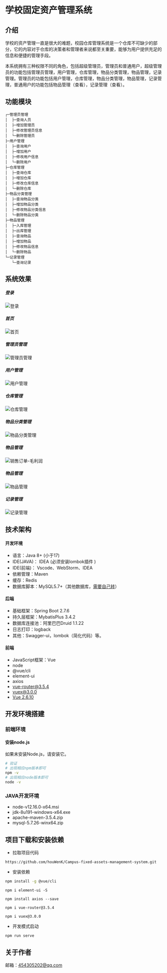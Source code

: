 学校固定资产管理系统
===============

介绍
-----------------------------------
学校的资产管理一直是很大的难题，校园仓库管理系统是一个仓库不可缺少的部分，它的内容对于仓库的决策者和管理者来说都至关重要，能够为用户提供充足的信息和便捷的管理手段。

本系统拥有三种权限不同的角色，包括超级管理员，管理员和普通用户，超级管理员的功能包括管理员管理，用户管理，仓库管理，物品分类管理，物品管理，记录管理。管理员的功能包括用户管理，仓库管理，物品分类管理，物品管理，记录管理，普通用户的功能包括物品管理（查看），记录管理（查看）。

功能模块
-----------------------------------
```
┌─管理员管理
│  ├─查询人员
│  ├─增加管理员
│  ├─修改管理员信息
│  └─删除管理员
├─用户管理
│  ├─查询用户
│  ├─增加用户
│  ├─修改用户信息
│  └─删除用户
├─仓库管理
│  ├─查询仓库
│  ├─增加仓库
│  ├─修改仓库信息
│  └─删除仓库
├─物品分类管理 
│  ├─查询物品分类
│  ├─增加物品分类
│  ├─修改物品分类信息
│  └─删除物品分类
├─物品管理
│  ├─入库管理
│  ├─出库管理
│  ├─查询物品
│  ├─增加物品
│  ├─修改物品信息
│  └─删除物品
└─记录管理
   └─查询记录
```

系统效果
----
##### 登录
![登录](images/登录.png "登录.png")
##### 首页
![首页](images/首页.png "首页.png")
##### 管理员管理
![管理员管理](images/管理员管理.png "管理员管理.png")
##### 用户管理
![用户管理](images/用户管理.png "用户管理.png")
##### 仓库管理
![仓库管理](images/仓库管理.png "仓库管理.png")
##### 物品分类管理
![物品分类管理](images/物品分类管理.png "物品分类管理.png")
##### 物品管理
![销售订单-毛利润](images/销售订单-毛利润.png "销售订单-毛利润.png")
##### 物品管理
![物品管理](images/物品管理.png "物品管理.png")
##### 记录管理
![记录管理](images/记录管理.png "记录管理.png")

技术架构
-----------------------------------
#### 开发环境
- 语言：Java 8+ (小于17)
- IDE(JAVA)： IDEA (必须安装lombok插件 )
- IDE(前端)： Vscode、WebStorm、IDEA
- 依赖管理：Maven
- 缓存：Redis
- 数据库脚本：MySQL5.7+（其他数据库，[需要自己转](https://my.oschina.net/jeecg/blog/4905722)）

#### 后端
- 基础框架：Spring Boot 2.7.6
- 持久层框架：MybatisPlus 3.4.2
- 数据库连接池：阿里巴巴Druid 1.1.22
- 日志打印：logback
- 其他：Swagger-ui，lombok（简化代码）等。

#### 前端
- JavaScript框架：Vue
- node
- @vue/cli 
- element-ui
- axios
- vue-router@3.5.4
- vuex@3.0.0
- [Vue 2.6.10](https://cn.vuejs.org/)


开发环境搭建
----
### 前端环境
#### 安装node.js
如果未安装Node.js，请安装它。
```bash
# 验证
# 出现相应npm版本即可
npm -v
# 出现相应node版本即可
node -v
```
### JAVA开发环境
- node-v12.16.0-x64.msi
- jdk-8u191-windows-x64.exe
- apache-maven-3.5.4.zip
- mysql-5.7.26-winx64.zip

项目下载和安装依赖
----

- 拉取项目代码

```
https://github.com/houWenK/Campus-fixed-assets-management-system.git
```

- 安装依赖
```bash
npm install -g @vue/cli
```
```
npm i element-ui -S
```

```
npm install axios --save
```

```
npm i vue-router@3.5.4
```

```
npm i vuex@3.0.0
```

- 开发模式启动
```bash
npm run serve
```
关于作者
----
邮箱：454305202@qq.com 
